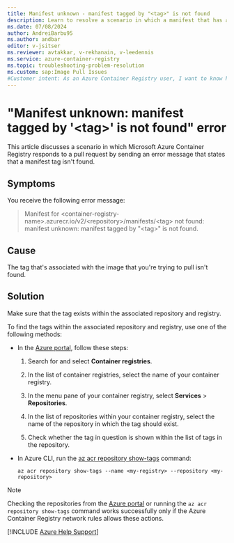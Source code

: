 ```yaml
---
title: Manifest unknown - manifest tagged by "<tag>" is not found
description: Learn to resolve a scenario in which a manifest that has a certain tag isn't found in an Azure Container Registry or the associated repository.
ms.date: 07/08/2024
author: AndreiBarbu95
ms.author: andbar
editor: v-jsitser
ms.reviewer: avtakkar, v-rekhanain, v-leedennis
ms.service: azure-container-registry
ms.topic: troubleshooting-problem-resolution
ms.custom: sap:Image Pull Issues
#Customer intent: As an Azure Container Registry user, I want to know how to resolve a 'manifest unknown: manifest tagged by "<tag>" is not found' error so that I can pull an image successfully.
---
```

# "Manifest unknown: manifest tagged by '\<tag>' is not found" error

This article discusses a scenario in which Microsoft Azure Container Registry responds to a pull request by sending an error message that states that a manifest tag isn't found.

## Symptoms

You receive the following error message:

> Manifest for \<container-registry-name>.azurecr.io/v2/\<repository>/manifests/\<tag> not found: manifest unknown: manifest tagged by "\<tag>" is not found.

## Cause

The tag that's associated with the image that you're trying to pull isn't found.

## Solution

Make sure that the tag exists within the associated repository and registry.

To find the tags within the associated repository and registry, use one of the following methods:

- In the [Azure portal](https://portal.azure.com), follow these steps:

  1. Search for and select **Container registries**.

  1. In the list of container registries, select the name of your container registry.
  
  1. In the menu pane of your container registry, select **Services** > **Repositories**.
  
  1. In the list of repositories within your container registry, select the name of the repository in which the tag should exist.
  
  1. Check whether the tag in question is shown within the list of tags in the repository.

- In Azure CLI, run the [az acr repository show-tags](/cli/azure/acr/repository#az-acr-repository-show-tags) command:

  ```azurecli
  az acr repository show-tags --name <my-registry> --repository <my-repository>
  ```

> [!NOTE]
> Checking the repositories from the [Azure portal](https://portal.azure.com) or running the `az acr repository show-tags` command works successfully only if the Azure Container Registry network rules allows these actions.

[!INCLUDE [Azure Help Support](../../includes/azure-help-support.md)]
